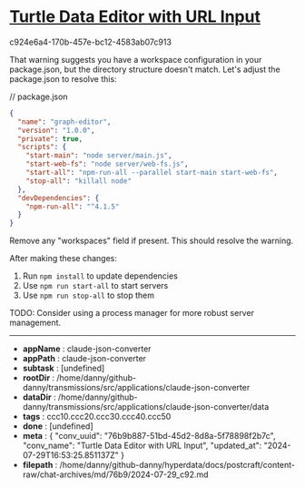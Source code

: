 # [Turtle Data Editor with URL Input](https://claude.ai/chat/76b9b887-51bd-45d2-8d8a-5f78898f2b7c)

c924e6a4-170b-457e-bc12-4583ab07c913

 That warning suggests you have a workspace configuration in your package.json, but the directory structure doesn't match. Let's adjust the package.json to resolve this:

// package.json
```json
{
  "name": "graph-editor",
  "version": "1.0.0",
  "private": true,
  "scripts": {
    "start-main": "node server/main.js",
    "start-web-fs": "node server/web-fs.js",
    "start-all": "npm-run-all --parallel start-main start-web-fs",
    "stop-all": "killall node"
  },
  "devDependencies": {
    "npm-run-all": "^4.1.5"
  }
}
```

Remove any "workspaces" field if present. This should resolve the warning.

After making these changes:

1. Run `npm install` to update dependencies
2. Use `npm run start-all` to start servers
3. Use `npm run stop-all` to stop them

TODO: Consider using a process manager for more robust server management.

---

* **appName** : claude-json-converter
* **appPath** : claude-json-converter
* **subtask** : [undefined]
* **rootDir** : /home/danny/github-danny/transmissions/src/applications/claude-json-converter
* **dataDir** : /home/danny/github-danny/transmissions/src/applications/claude-json-converter/data
* **tags** : ccc10.ccc20.ccc30.ccc40.ccc50
* **done** : [undefined]
* **meta** : {
  "conv_uuid": "76b9b887-51bd-45d2-8d8a-5f78898f2b7c",
  "conv_name": "Turtle Data Editor with URL Input",
  "updated_at": "2024-07-29T16:53:25.851137Z"
}
* **filepath** : /home/danny/github-danny/hyperdata/docs/postcraft/content-raw/chat-archives/md/76b9/2024-07-29_c92.md
